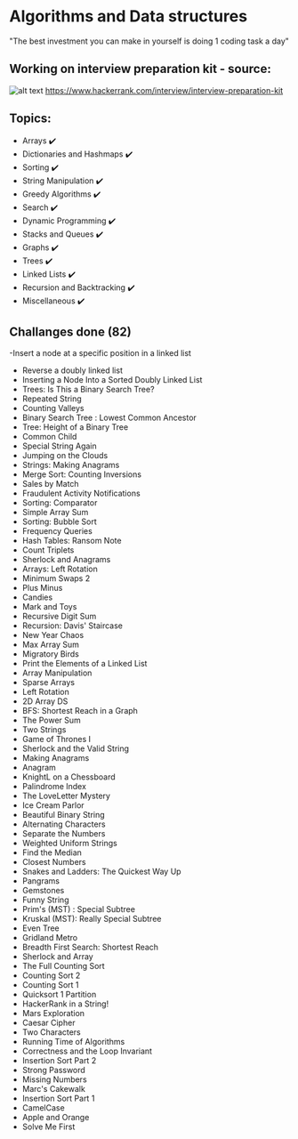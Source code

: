 # Algorithms and Data structures
"The best investment you can make in yourself is doing 1 coding task a day"
## Working on interview preparation kit - source:
![alt text](https://www.yosuccess.com/wp-content/uploads/2015/01/HackerRank2.png)
https://www.hackerrank.com/interview/interview-preparation-kit 

## Topics: 
- Arrays :heavy_check_mark:	
- Dictionaries and Hashmaps :heavy_check_mark:	
- Sorting :heavy_check_mark:	
- String Manipulation :heavy_check_mark:	
- Greedy Algorithms :heavy_check_mark:	
- Search :heavy_check_mark:	
- Dynamic Programming :heavy_check_mark:	
- Stacks and Queues :heavy_check_mark:	
- Graphs :heavy_check_mark:	
- Trees :heavy_check_mark:	
- Linked Lists :heavy_check_mark:	
- Recursion and Backtracking :heavy_check_mark:	
- Miscellaneous :heavy_check_mark:	

## Challanges done (82)
-Insert a node at a specific position in a linked list
- Reverse a doubly linked list
- Inserting a Node Into a Sorted Doubly Linked List
- Trees: Is This a Binary Search Tree?
- Repeated String
- Counting Valleys
- Binary Search Tree : Lowest Common Ancestor
- Tree: Height of a Binary Tree
- Common Child
- Special String Again
- Jumping on the Clouds
- Strings: Making Anagrams
- Merge Sort: Counting Inversions
- Sales by Match
- Fraudulent Activity Notifications
- Sorting: Comparator
- Simple Array Sum
- Sorting: Bubble Sort
- Frequency Queries
- Hash Tables: Ransom Note
- Count Triplets
- Sherlock and Anagrams
- Arrays: Left Rotation
- Minimum Swaps 2
- Plus Minus
- Candies
- Mark and Toys
- Recursive Digit Sum
- Recursion: Davis' Staircase
- New Year Chaos
- Max Array Sum 
- Migratory Birds
- Print the Elements of a Linked List
- Array Manipulation
- Sparse Arrays
- Left Rotation
- 2D Array  DS
- BFS: Shortest Reach in a Graph
- The Power Sum
- Two Strings
- Game of Thrones  I
- Sherlock and the Valid String
- Making Anagrams
- Anagram
- KnightL on a Chessboard
- Palindrome Index
- The LoveLetter Mystery
- Ice Cream Parlor
- Beautiful Binary String
- Alternating Characters 
- Separate the Numbers
- Weighted Uniform Strings
- Find the Median
- Closest Numbers
- Snakes and Ladders: The Quickest Way Up
- Pangrams
- Gemstones
- Funny String
- Prim's (MST) : Special Subtree
- Kruskal (MST): Really Special Subtree
- Even Tree
- Gridland Metro
- Breadth First Search: Shortest Reach
- Sherlock and Array
- The Full Counting Sort
- Counting Sort 2
- Counting Sort 1
- Quicksort 1  Partition
- HackerRank in a String!
- Mars Exploration
- Caesar Cipher
- Two Characters
- Running Time of Algorithms
- Correctness and the Loop Invariant
- Insertion Sort  Part 2
- Strong Password
- Missing Numbers
- Marc's Cakewalk
- Insertion Sort  Part 1
- CamelCase
- Apple and Orange
- Solve Me First
